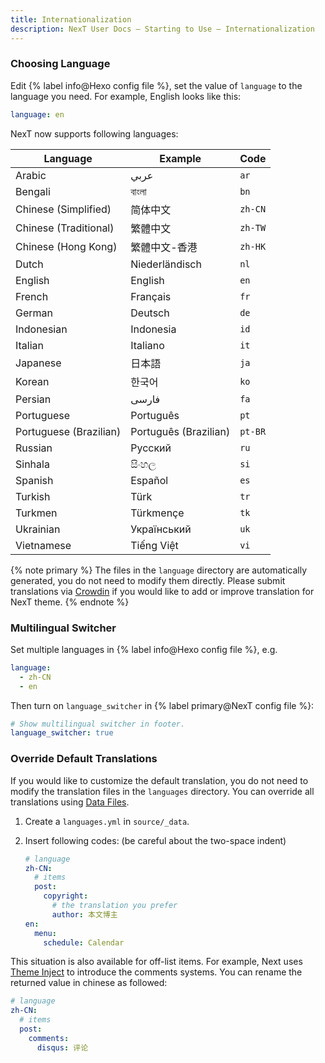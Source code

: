 ```yaml
---
title: Internationalization
description: NexT User Docs – Starting to Use – Internationalization
---
```


### Choosing Language

Edit {% label info@Hexo config file %}, set the value of `language` to the language you need. For example, English looks like this:

```yml Hexo config file
language: en
```

NexT now supports following languages:

| Language               | Example               | Code    |
| ---------------------- | --------------------- | ------- |
| Arabic                 | عربي                  | `ar`    |
| Bengali                | বাংলা                  | `bn`    |
| Chinese (Simplified)   | 简体中文               | `zh-CN` |
| Chinese (Traditional)  | 繁體中文               | `zh-TW` |
| Chinese (Hong Kong)    | 繁體中文-香港           | `zh-HK` |
| Dutch                  | Niederländisch        | `nl`    |
| English                | English               | `en`    |
| French                 | Français              | `fr`    |
| German                 | Deutsch               | `de`    |
| Indonesian             | Indonesia             | `id`    |
| Italian                | Italiano              | `it`    |
| Japanese               | 日本語                 | `ja`    |
| Korean                 | 한국어                 | `ko`    |
| Persian                | فارسی                 | `fa`    |
| Portuguese             | Português             | `pt`    |
| Portuguese (Brazilian) | Português (Brazilian) | `pt-BR` |
| Russian                | Русский               | `ru`    |
| Sinhala                | සිංහල                  | `si`    |
| Spanish                | Español               | `es`    |
| Turkish                | Türk                  | `tr`    |
| Turkmen                | Türkmençe             | `tk`    |
| Ukrainian              | Український           | `uk`    |
| Vietnamese             | Tiếng Việt            | `vi`    |

{% note primary %}
The files in the `language` directory are automatically generated, you do not need to modify them directly. Please submit translations via [Crowdin](https://crowdin.com/project/hexo-theme-next) if you would like to add or improve translation for NexT theme.
{% endnote %}

### Multilingual Switcher

Set multiple languages in {% label info@Hexo config file %}, e.g.

```yml Hexo config file
language:
  - zh-CN
  - en
```

Then turn on `language_switcher` in {% label primary@NexT config file %}:

```yml NexT config file
# Show multilingual switcher in footer.
language_switcher: true
```

### Override Default Translations

If you would like to customize the default translation, you do not need to modify the translation files in the `languages` directory. You can override all translations using [Data Files](https://hexo.io/docs/data-files).

1. Create a `languages.yml` in `source/_data`.
2. Insert following codes: (be careful about the two-space indent)

    ```yml languages.yml
    # language
    zh-CN:
      # items
      post:
        copyright:
          # the translation you prefer
          author: 本文博主
    en:
      menu:
        schedule: Calendar
    ```

This situation is also available for off-list items. For example, Next uses [Theme Inject](/docs/advanced-settings/injects.html) to introduce the comments systems. You can rename the returned value in chinese as followed:

```yml languages.yml
# language
zh-CN:
  # items
  post:
    comments:
      disqus: 评论
```
